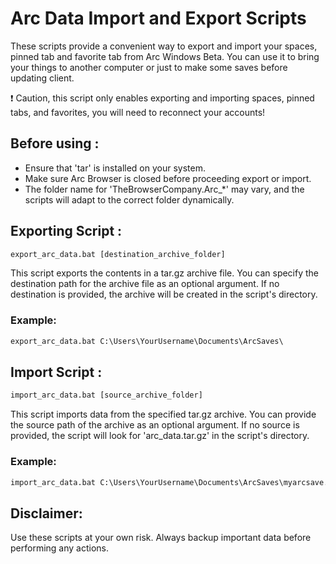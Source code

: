# Arc Data Import and Export Scripts 

These scripts provide a convenient way to export and import your spaces, pinned tab and favorite tab from Arc Windows Beta. You can use it to bring your things to another computer or just to make some saves before updating client. 

❗ Caution, this script only enables exporting and importing spaces, pinned tabs, and favorites, you will need to reconnect your accounts!

## Before using :
- Ensure that 'tar' is installed on your system.
- Make sure Arc Browser is closed before proceeding export or import.
- The folder name for 'TheBrowserCompany.Arc_*' may vary, and the scripts will adapt to the correct folder dynamically.


## Exporting Script : 

```cmd
export_arc_data.bat [destination_archive_folder]
```
This script exports the contents in a tar.gz archive file. You can specify the destination path for the archive file as an optional argument. If no destination is provided, the archive will be created in the script's directory.
### Example:
```cmd
export_arc_data.bat C:\Users\YourUsername\Documents\ArcSaves\
```

## Import Script :
```cmd
import_arc_data.bat [source_archive_folder]
```
This script imports data from the specified tar.gz archive. You can provide the source path of the archive as an optional argument. If no source is provided, the script will look for 'arc_data.tar.gz' in the script's directory.
### Example:
```cmd
import_arc_data.bat C:\Users\YourUsername\Documents\ArcSaves\myarcsave.tar.gz
```

## Disclaimer:

Use these scripts at your own risk. Always backup important data before performing any actions.
